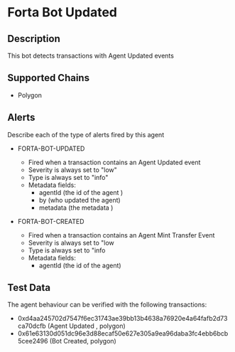 # Forta Bot Updated

## Description

This bot detects transactions with Agent Updated events

## Supported Chains

- Polygon

## Alerts

Describe each of the type of alerts fired by this agent

- FORTA-BOT-UPDATED

  - Fired when a transaction contains an Agent Updated event
  - Severity is always set to "low"
  - Type is always set to "info"
  - Metadata fields:
    - agentId (the id of the agent )
    - by (who updated the agent)
    - metadata (the metadata )

- FORTA-BOT-CREATED
  - Fired when a transaction contains an Agent Mint Transfer Event
  - Severity is always set to "low
  - Type is always set to "info
  - Metadata fields:
    - agentId (the id of the agent)

## Test Data

The agent behaviour can be verified with the following transactions:

- 0xd4aa245702d7547f6ec31743ae39bb13b4638a76920e4a64fafb2d73ca70dcfb (Agent Updated , polygon)
- 0x61e63130d051dc96e3d88ecaf50e627e305a9ea96daba3fc4ebb6bcb5cee2496 (Bot Created, polygon)
